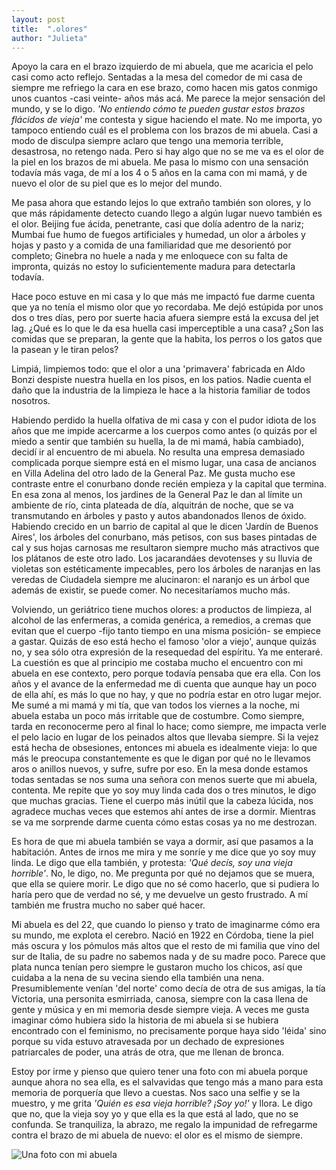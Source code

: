 ```yaml
---
layout: post
title:  ".olores"
author: "Julieta"
---
```


Apoyo la cara en el brazo izquierdo de mi abuela, que me acaricia el pelo casi como acto reflejo. Sentadas a la mesa del comedor de mi casa de siempre me refriego la cara en ese brazo, como hacen mis gatos conmigo unos cuantos -casi veinte- años más acá. Me parece la mejor sensación del mundo, y se lo digo. *'No entiendo cómo te pueden gustar estos brazos flácidos de vieja'* me contesta y sigue haciendo el mate. No me importa, yo tampoco entiendo cuál es el problema con los brazos de mi abuela. Casi a modo de disculpa siempre aclaro que tengo una memoria terrible, desastrosa, no retengo nada. Pero si hay algo que no se me va es el olor de la piel en los brazos de mi abuela. Me pasa lo mismo con una sensación todavía más vaga, de mí a los 4 o 5 años en la cama con mi mamá, y de nuevo el olor de su piel que es lo mejor del mundo. 

Me pasa ahora que estando lejos lo que extraño también son olores, y lo que más rápidamente detecto cuando llego a algún lugar nuevo también es el olor. Beijing fue ácida, penetrante, casi que dolía adentro de la nariz; Mumbai fue humo de fuegos artificiales y humedad, un olor a árboles y hojas y pasto y a comida de una familiaridad que me desorientó por completo; Ginebra no huele a nada y me enloquece con su falta de impronta, quizás no estoy lo suficientemente madura para detectarla todavía. 

Hace poco estuve en mi casa y lo que más me impactó fue darme cuenta que ya no tenía el mismo olor que yo recordaba. Me dejó estúpida por unos dos o tres días, pero por suerte hacia afuera siempre está la excusa del jet lag. ¿Qué es lo que le da esa huella casi imperceptible a una casa? ¿Son las comidas que se preparan, la gente que la habita, los perros o los gatos que la pasean y le tiran pelos? 

Limpiá, limpiemos todo: que el olor a una 'primavera' fabricada en Aldo Bonzi despiste nuestra huella en los pisos, en los patios. Nadie cuenta el daño que la industria de la limpieza le hace a la historia familiar de todos nosotros.

Habiendo perdido la huella olfativa de mi casa y con el pudor idiota de los años que me impide acercarme a los cuerpos como antes (o quizás por el miedo a sentir que también su huella, la de mi mamá, había cambiado), decidí ir al encuentro de mi abuela. No resulta una empresa demasiado complicada porque siempre está en el mismo lugar, una casa de ancianos en Villa Adelina del otro lado de la General Paz. Me gusta mucho ese contraste entre el conurbano donde recién empieza y la capital que termina. En esa zona al menos, los jardines de la General Paz le dan al límite un ambiente de río, cinta plateada de día, alquitrán de noche, que se va transmutando en árboles y pasto y autos abandonados llenos de óxido. Habiendo crecido en un barrio de capital al que le dicen 'Jardín de Buenos Aires', los árboles del conurbano, más petisos, con sus bases pintadas de cal y sus hojas carnosas me resultaron siempre mucho más atractivos que los plátanos de este otro lado. Los jacarandáes devotenses y su lluvia de violetas son estéticamente impecables, pero los árboles de naranjas en las veredas de Ciudadela siempre me alucinaron: el naranjo es un árbol que además de existir, se puede comer. No necesitaríamos mucho más.

Volviendo, un geriátrico tiene muchos olores: a productos de limpieza, al alcohol de las enfermeras, a comida genérica, a remedios, a cremas que evitan que el cuerpo -fijo tanto tiempo en una misma posición- se empiece a gastar. Quizás de eso está hecho el famoso 'olor a viejo', aunque quizás no, y sea sólo otra expresión de la resequedad del espíritu. Ya me enteraré. La cuestión es que al principio me costaba mucho el encuentro con mi abuela en ese contexto, pero porque todavía pensaba que era ella. Con los años y el avance de la enfermedad me di cuenta que aunque hay un poco de ella ahí, es más lo que no hay, y que no podría estar en otro lugar mejor. Me sumé a mi mamá y mi tía, que van todos los viernes a la noche, mi abuela estaba un poco más irritable que de costumbre. Como siempre, tarda en reconocerme pero al final lo hace; como siempre, me impacta verle el pelo lacio en lugar de los peinados altos que llevaba siempre. Si la vejez está hecha de obsesiones, entonces mi abuela es idealmente vieja: lo que más le preocupa constantemente es que le digan por qué no le llevamos aros o anillos nuevos, y sufre, sufre por eso. En la mesa donde estamos todas sentadas se nos suma una señora con menos suerte que mi abuela, contenta. Me repite que yo soy muy linda cada dos o tres minutos, le digo que muchas gracias. Tiene el cuerpo más inútil que la cabeza lúcida, nos agradece muchas veces que estemos ahí antes de irse a dormir. Mientras se va me sorprende darme cuenta cómo estas cosas ya no me destrozan.

Es hora de que mi abuela también se vaya a dormir, así que pasamos a la habitación. Antes de irnos me mira y me sonríe y me dice que yo soy muy linda. Le digo que ella también, y protesta: *'Qué decís, soy una vieja horrible'*. No, le digo, no. Me pregunta por qué no dejamos que se muera, que ella se quiere morir. Le digo que no sé como hacerlo, que si pudiera lo haría pero que de verdad no sé, y me devuelve un gesto frustrado. A mí también me frustra mucho no saber qué hacer. 

Mi abuela es del 22, que cuando lo pienso y trato de imaginarme cómo era su mundo, me explota el cerebro. Nació en 1922 en Córdoba, tiene la piel más oscura y los pómulos más altos que el resto de mi familia que vino del sur de Italia, de su padre no sabemos nada y de su madre poco. Parece que plata nunca tenían pero siempre le gustaron mucho los chicos, así que cuidaba a la nena de su vecina siendo ella también una nena. Presumiblemente venían 'del norte' como decía de otra de sus amigas, la tía Victoria, una personita esmirriada, canosa, siempre con la casa llena de gente y música y en mi memoria desde siempre vieja. A veces me gusta imaginar cómo hubiera sido la historia de mi abuela si se hubiera encontrado con el feminismo, no precisamente  porque haya sido 'léida' sino porque su vida estuvo atravesada por un dechado de expresiones patriarcales de poder, una atrás de otra, que me llenan de bronca.

Estoy por irme y pienso que quiero tener una foto con mi abuela porque aunque ahora no sea ella, es el salvavidas que tengo más a mano para esta memoria de porquería que llevo a cuestas. Nos saco una selfie y se la muestro, y me grita *'Quién es esa vieja horrible? ¡Soy yo!'* y llora. Le digo que no, que la vieja soy yo y que ella es la que está al lado, que no se confunda. Se tranquiliza, la abrazo, me regalo la impunidad de refregarme contra el brazo de mi abuela de nuevo: el olor es el mismo de siempre. 

![Una foto con mi abuela](https://user.fm/files/v2-7bbd74154ed2f8a7b1e8572ccccefb3c/WhatsApp%20Image%202019-02-09%20at%2018.04.03.jpeg)

